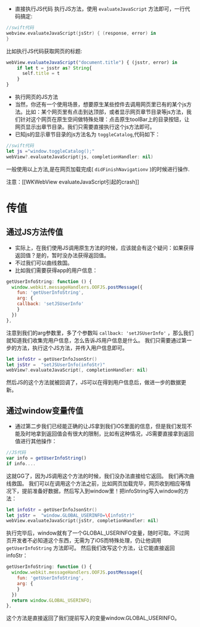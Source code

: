 * 直接执行JS代码
执行JS方法，使用 `evaluateJavaScript` 方法即可，一行代码搞定:

```swift
//swift代码
webview.evaluateJavaScript(jsStr) { (response, error) in										 
}
```

比如执行JS代码获取网页的标题:

```javascript
webView.evaluateJavaScript("document.title") { (jsstr, error) in
	if let t = jsstr as? String{
	  self.title = t
	}
}
```

* 执行网页的JS方法
* 当然，你还有一个使用场景，想要原生某些控件去调用网页里已有的某个js方法。比如：某个网页里有点击到达顶部，或者显示网页章节目录等js方法，我们针对这个网页在原生空间做特殊处理：点击原生toolBar上的目录按钮，让网页显示出章节目录。我们只需要直接执行这个js方法即可。
* 已知js的显示章节目录的js方法名为 `toggleCatalog`,代码如下：

```swift
//swift代码
let js ="window.toggleCatalog();" 
webView?.evaluateJavaScript(js, completionHandler: nil)
```

一般使用以上方法,是在网页加载完成( `didFinishNavigationv` )的时候进行操作.

注意：[[WKWebView evaluateJavaScript引起的crash]]


# 传值
## 通过JS方法传值
* 实际上，在我们使用JS调用原生方法的时候，应该就会有这个疑问：如果获得返回值？是的，暂时没办法获得返回值。
* 不过我们可以曲线救国。
* 比如我们需要获得app的用户信息：

```javascript
getUserInfoString: function () {
  window.webkit.messageHandlers.OOFJS.postMessage({
    fun: 'getUserInfoString',
    arg: {
    callback: 'setJSUserInfo'
    }
  })
},
```

注意到我们的arg参数里，多了个参数叫 `callback: 'setJSUserInfo'` ，那么我们就知道我们收集完用户信息，怎么告诉JS用户信息是什么。
我们只需要通过第一步的方法，执行这个JS方法，并传入用户信息即可。

```swift
let infoStr = getUserInfoJsonStr()
let jsStr =  "setJSUserInfo(infoStr)"
webView?.evaluateJavaScript(, completionHandler: nil)
```

然后JS的这个方法就被回调了，JS可以在得到用户信息后，做进一步的数据更新。

## 通过window变量传值
* 通过第二步我们已经能正确的让JS拿到我们iOS里面的信息，但是我们发现不能及时地拿到返回值会有很大的限制，比如有这种情况，JS需要直接拿到返回值进行其他操作：

```javascript
//JS代码
var info = getUserInfoString()
if info....
```

这就GG了，因为JS调用这个方法的时候，我们没办法直接给它返回。
我们再次曲线救国。
我们可以在调用这个方法之前，比如网页加载完毕，网页收到相应等情况下，提前准备好数据，然后写入到window里！把infoString写入window的方法：

```swift
let infoStr = getUserInfoJsonStr()
let jsStr =  "window.GLOBAL_USERINFO=\(infoStr)"
webView.evaluateJavaScript(jsStr, completionHandler: nil)
```

执行完毕后，window就有了一个GLOBAL_USERINFO变量，随时可取。不过网页开发者不必知道这个东西，无需为了iOS而特殊处理，仍让他调用 `getUserInfoString` 方法即可。
然后我们改写这个方法，让它能直接返回infoStr：

```javascript
getUserInfoString: function () {
  window.webkit.messageHandlers.OOFJS.postMessage({
    fun: 'getUserInfoString',
    arg: {
    }
  })
  return window.GLOBAL_USERINFO;
},
```

这个方法是直接返回了我们提前写入的变量window.GLOBAL_USERINFO。